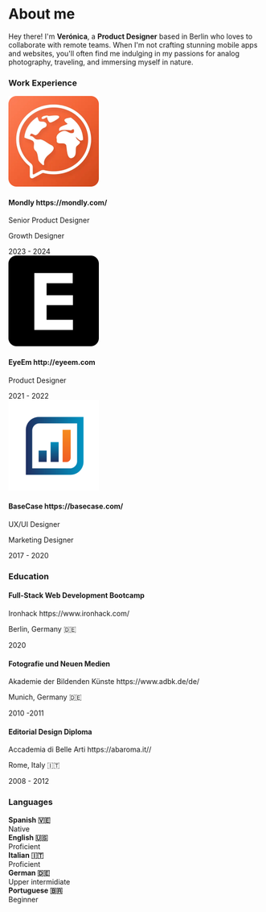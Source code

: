 # About me

Hey there! I'm **Verónica**, a **Product Designer** based in Berlin who loves to collaborate with remote teams. When I'm not crafting stunning mobile apps and websites, you'll often find me indulging in my passions for analog photography, traveling, and immersing myself in nature.

### Work Experience

<div class="card-background">
    <div class="card-icon">
        <img src="images/work-mondly.svg">
    </div>
    <div class="card-description">
        <h4 class="card-title">Mondly https://mondly.com/</h4>
        <p class="card-paragraph">Senior Product Designer</p>
        <p class="card-paragraph">Growth Designer</p>
    </div>
    <div class="card-year">
        2023 - 2024
    </div>
</div>

<div class="card-background">
    <div class="card-icon">
        <img src="images/work-eyeem.svg">
    </div>
    <div class="card-description">
        <h4 class="card-title">EyeEm http://eyeem.com</h4>
        <p class="card-paragraph">Product Designer</p>
    </div>
    <div class="card-year">
        2021 - 2022
    </div>
</div>

<div class="card-background">
    <div class="card-icon">
        <img src="images/work-basecase.svg">
    </div>
    <div class="card-description">
        <h4 class="card-title">BaseCase https://basecase.com/</h4>
        <p class="card-paragraph">UX/UI Designer</p>
        <p class="card-paragraph">Marketing Designer</p>
    </div>
    <div class="card-year">
        2017 - 2020
    </div>
</div>

### Education

<div class="card-background">
    <div class="card-description">
        <h4 class="card-title">Full-Stack Web Development Bootcamp</h4>
        <p class="card-paragraph">Ironhack https://www.ironhack.com/</p>
        <p class="card-paragraph"> Berlin, Germany 🇩🇪</p>
    </div>
    <div class="card-year">
        2020
    </div>
</div>

<div class="card-background">
    <div class="card-description">
        <h4 class="card-title">Fotografie und Neuen Medien</h4>
        <p class="card-paragraph">Akademie der Bildenden Künste https://www.adbk.de/de/</p>
        <p class="card-paragraph">Munich, Germany 🇩🇪</p>
    </div>
    <div class="card-year">
        2010 -2011
    </div>
</div>

<div class="card-background">
    <div class="card-description">
        <h4 class="card-title">Editorial Design Diploma</h4>
        <p class="card-paragraph">Accademia di Belle Arti https://abaroma.it//</p>
        <p class="card-paragraph">Rome, Italy 🇮🇹</p>
    </div>
    <div class="card-year">
        2008 - 2012
    </div>
</div>

### Languages

<div class="card-background">
    <div class="card-description">
        <strong>Spanish 🇻🇪</strong>
    </div>
    <div class="card-year">
        Native
    </div>
</div>

<div class="card-background">
    <div class="card-description">
        <strong>English 🇺🇸</strong>
    </div>
    <div class="card-year">
        Proficient
    </div>
</div>

<div class="card-background">
    <div class="card-description">
        <strong>Italian 🇮🇹</strong>
    </div>
    <div class="card-year">
        Proficient
    </div>
</div>

<div class="card-background">
    <div class="card-description">
        <strong>German 🇩🇪</strong>
    </div>
    <div class="card-year">
        Upper intermidiate
    </div>
</div>

<div class="card-background">
    <div class="card-description">
        <strong>Portuguese 🇧🇷</strong>
    </div>
    <div class="card-year">
        Beginner
    </div>
</div>
